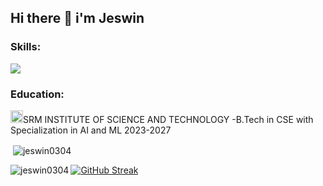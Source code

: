 ## Hi there 👋 i'm Jeswin
<h3 align="left">Skills:</h3>
<img src="https://skillicons.dev/icons?i=html,css,js,c,cpp,java,mongodb,mysql," />
<h3 align="left">Education:</h3>
<img src="https://scet.berkeley.edu/wp-content/uploads/8.-SRM-Logo-300x300.png" width="20" />SRM INSTITUTE OF SCIENCE AND TECHNOLOGY
-B.Tech in CSE with Specialization in AI and ML 2023-2027
<p>&nbsp;<img align="center" src="https://github-readme-stats.vercel.app/api?username=jeswin0304&show_icons=true&theme=tokyonight&locale=en" alt="jeswin0304" /></p>

<p><img align="left" src="https://github-readme-stats.vercel.app/api/top-langs?username=jeswin0304&show_icons=true&theme=tokyonight&locale=en&layout=compact" alt="jeswin0304" /></p>
<a href="https://git.io/streak-stats"><img src="https://github-readme-streak-stats.herokuapp.com?user=jeswin0304&theme=dark" alt="GitHub Streak" /></a>


<!--
**jeswin0304/jeswin0304** is a ✨ _special_ ✨ repository because its `README.md` (this file) appears on your GitHub profile.

Here are some ideas to get you started:

- 🔭 I’m currently working on ...
- 🌱 I’m currently learning ...
- 👯 I’m looking to collaborate on ...
- 🤔 I’m looking for help with ...
- 💬 Ask me about ...
- 📫 How to reach me: ...
- 😄 Pronouns: ...
- ⚡ Fun fact: ...
-->
